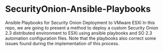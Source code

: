 # SecurityOnion-Ansible-Playbooks
Ansible Playbooks for Security Onion Deployment to VMware ESXi
In this repo, we are going to present a method to deploy a custom Security Onion 2.3 distributed environment to ESXi using ansible playbooks and SO 2.3 automation configuration files. Note that the playbooks also correct some issues found during the implementation of this process.
